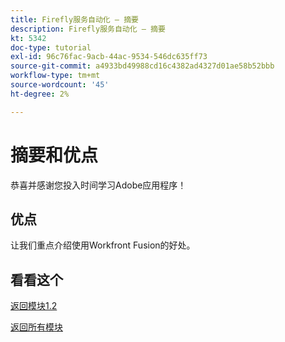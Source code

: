 ```yaml
---
title: Firefly服务自动化 — 摘要
description: Firefly服务自动化 — 摘要
kt: 5342
doc-type: tutorial
exl-id: 96c76fac-9acb-44ac-9534-546dc635ff73
source-git-commit: a4933bd49988cd16c4382ad4327d01ae58b52bbb
workflow-type: tm+mt
source-wordcount: '45'
ht-degree: 2%

---
```


# 摘要和优点

恭喜并感谢您投入时间学习Adobe应用程序！

## 优点

让我们重点介绍使用Workfront Fusion的好处。

## 看看这个

[返回模块1.2](./automation.md)

[返回所有模块](../../../overview.md)
